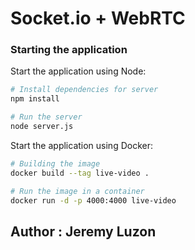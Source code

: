 # Socket.io + WebRTC

### Starting the application

Start the application using Node:

```bash
# Install dependencies for server
npm install

# Run the server
node server.js
```

Start the application using Docker:

```bash
# Building the image
docker build --tag live-video .

# Run the image in a container
docker run -d -p 4000:4000 live-video
```

## Author : Jeremy Luzon
